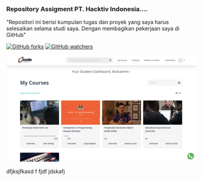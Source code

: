 ### Repository Assigment PT. Hacktiv Indonesia....

"Repositori ini berisi kumpulan tugas dan proyek yang saya harus selesaikan selama studi saya. Dengan membagikan pekerjaan saya di GitHub"

[![GitHub forks](https://img.shields.io/github/forks/Naereen/StrapDown.js.svg?style=social&label=Fork&maxAge=2592000)](https://github.com/mhaemnn/portfolio/network/members) [![GitHub watchers](https://img.shields.io/github/watchers/Naereen/StrapDown.js.svg?style=social&label=Watch&maxAge=2592000)](https://github.com/mhaemnn/portfolio/watchers)

![destip](assigment1/img/kodeid.png)


dfjksjfkasd f
fjdf jdskafj 
